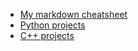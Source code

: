 - [My markdown cheatsheet](/md/home)
- [Python projects](/python/home)
- [C++ projects](/c%2B%2B/home)
